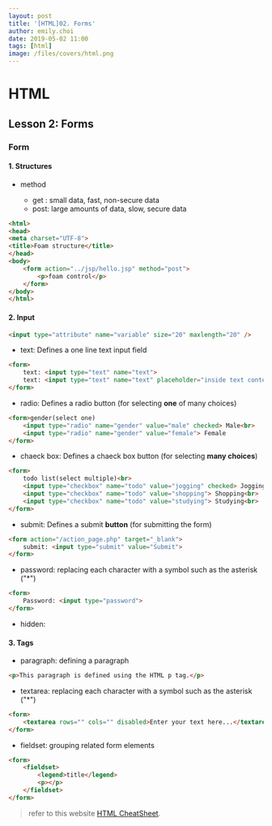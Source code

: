 ```yaml
---
layout: post
title: '[HTML]02. Forms'
author: emily.choi
date: 2019-05-02 11:00
tags: [html]
image: /files/covers/html.png
---
```

# HTML

## Lesson 2: Forms

### **Form** 

#### 1. Structures
- method
 
	- get : small data, fast, non-secure data
	- post: large amounts of data, slow, secure data

 
```html
<html>
<head>
<meta charset="UTF-8">
<title>Foam structure</title>
</head>
<body>
	<form action="../jsp/hello.jsp" method="post">
		<p>foam control</p>
	</form>
</body>
</html>
```

#### 2. Input
	
```html	
<input type="attribute" name="variable" size="20" maxlength="20" />
```

- text: Defines a one line text input field

```html
<form>
	text: <input type="text" name="text">
	text: <input type="text" name="text" placeholder="inside text content">
</form>
```

- radio: Defines a radio button (for selecting **one** of many choices)

```html
<form>gender(select one) 
	<input type="radio" name="gender" value="male" checked> Male<br>
	<input type="radio" name="gender" value="female"> Female
</form>
```

- chaeck box: Defines a chaeck box button (for selecting **many choices**)

```html
<form>
	todo list(select multiple)<br>
	<input type="checkbox" name="todo" value="jogging" checked> Jogging<br>
	<input type="checkbox" name="todo" value="shopping"> Shopping<br>
	<input type="checkbox" name="todo" value="studying"> Studying<br>
</form>
```

- submit: Defines a submit **button** (for submitting the form)

```html
<form action="/action_page.php" target="_blank">
	submit: <input type="submit" value="Submit">
</form>
```

- password: replacing each character with a symbol such as the asterisk ("*")

```html
<form>
	Password: <input type="password">
</form>
```

- hidden:

#### 3. Tags

- paragraph: defining a paragraph

```html
<p>This paragraph is defined using the HTML p tag.</p>
```

- textarea: replacing each character with a symbol such as the asterisk ("*")

```html
<form>
	<textarea rows="" cols="" disabled>Enter your text here...</textarea>
</form>
```

- fieldset: grouping related form elements

```html
<form>
	<fieldset>
		<legend>title</legend>
		<p></p>
	</fieldset>
</form> 
```

<script src="https://gist.github.com/emily7485/4537a5282a77528fa4ccefcb22e2da6f.js"></script>


> refer to this website [HTML CheatSheet](https://htmlcheatsheet.com/).

